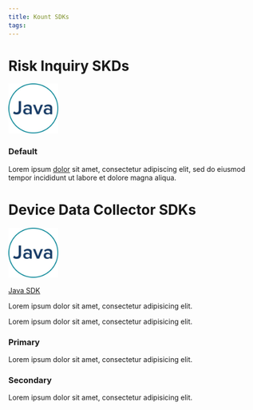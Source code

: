 ```yaml
---
title: Kount SDKs
tags: 
---
```


# Risk Inquiry SKDs

<div class="uk-card uk-card-default uk-card-body uk-width-1-3@m">
  <div class="uk-card-media-top">
                <img class="uk-align-center" width="100" height="100" src="/uploads/Java logo@4x-50.jpg" alt="">
            </div>
    <h3 class="uk-card-title">Default</h3>
    <p>Lorem ipsum <a href="#">dolor</a> sit amet, consectetur adipiscing elit, sed do eiusmod tempor incididunt ut labore et dolore magna aliqua.</p>
</div>



# Device Data Collector SDKs

<div class="uk-child-width-1-3@m uk-grid-small uk-grid-match" uk-grid>
    <div>
        <div class="uk-card uk-card-default uk-card-body">
              <img class="uk-align-center" width="100" height="100" src="/uploads/Java logo@4x-50.jpg" alt="">
            <p><a class="uk-button uk-badge uk-button-default uk-width-1-1" href="https://github.com/Kount/kount-ris-java-sdk">Java SDK</a></p>
            <p>Lorem ipsum dolor sit amet, consectetur adipisicing elit.</p>
            <p>Lorem ipsum dolor sit amet, consectetur adipisicing elit.</p>
        </div>
    </div>
    <div>
        <div class="uk-card uk-card-primary uk-card-body">
            <h3 class="uk-card-title">Primary</h3>
            <p>Lorem ipsum dolor sit amet, consectetur adipisicing elit.</p>
        </div>
    </div>
    <div>
        <div class="uk-card uk-card-secondary uk-card-body">
            <h3 class="uk-card-title">Secondary</h3>
            <p>Lorem ipsum dolor sit amet, consectetur adipisicing elit.</p>
        </div>
    </div>
</div>
